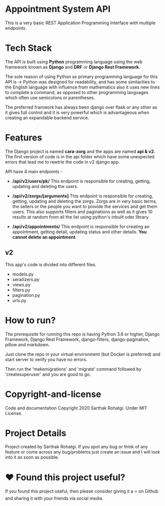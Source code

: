 # Appointment System API
This is a very basic REST Application Programming Interface with multiple endpoints. 

# Tech Stack
The API is built using **Python** programming language using the web framework known as **Django** and **DRF** or **Django Rest Framework**. 

The sole reason of using Python as primary programming language for this API is -> Python was designed for readability, and has some similarities to the English language with influence from mathematics also it uses new lines to complete a command, as opposed to other programming languages which often use semicolons or parentheses.

The preferred framwork has always been django over flask or any other as it gives full control and it is very powerful which is advantageous when creating an expandable backend service.

# Features
The Django project is named **cara-zorg** and the apps are named **api & v2**. The first version of code is in the api folder which have some unexpected errors that lead me to rewtrie the code in v2 django app.

API have 4 main endpoints - 
* __/api/v2/users/pk/__
  This endpoint is responsible for creating, getting, updating and deleting the users.
  
* __/api/v2/zorgs/[arguments]__
  This endpoint is responsible for creating, getting, updating and deleting the zorgs. Zorgs are in very basic terms, the sellers or the people you want to provide the services and get them users. This also supports filters and paginations as well as it gives 10 results at random from all the list using python's inbuilt oder library.
  
* __/api/v2/appointments/__ This endpoint is responsible for creating an appointment, getting detail, updating status and other details. **You cannot delete an appointment**. 

## v2
This app's code is divided into different files.
* models.py 
* serailizers.py
* views.py
* filters.py
* pagination.py
* urls.py


# How to run?
The prerequisite for running this repo is having Python 3.6 or higher, Django Framework, Django Rest Framework, django-filters, django-pagination, pillow and markdown.

Just clone the repo in your virtual environment (but Docker is preferred) and start server to verify you have no errors. 

Then run the 'makemigrations' and 'migrate' command followed by 'createsuperuser' and you are good to go.

# Copyright-and-license
Code and documentation Copyright 2020 Sarthak Rohatgi. Under MIT License.

# Project Details
Project created by Sarthak Rohatgi. If you spot any bug or think of any feature or come across any bug/problems just create an issue and I will look into it as soon as possible.

# ❤️ Found this project useful?
If you found this project useful, then please consider giving it a ⭐ on Github and sharing it with your friends via social media.
